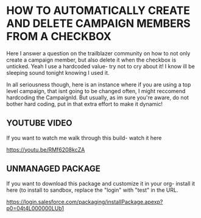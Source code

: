 # HOW TO AUTOMATICALLY CREATE AND DELETE CAMPAIGN MEMBERS FROM A CHECKBOX
Here I answer a question on the trailblazer community on how to not only create a campaign member, but also delete it when the checkbox is unticked. Yeah I use a hardcoded value- try not to cry about it! I know ill be sleeping sound tonight knowing I used it.

In all seriousness though, here is an instance where if you are using a top level campaign, that isnt going to be changed often, I might reccomend hardcoding the CampaignId. But usually, as im sure you're aware, do not bother hard coding, put in that extra effort to make it dynamic!

## YOUTUBE VIDEO
If you want to watch me walk through this build- watch it here

https://youtu.be/RMf6208kcZA

## UNMANAGED PACKAGE
If you want to download this package and customize it in your org- install it here (to install to sandbox, replace the "login" with "test" in the URL.

https://login.salesforce.com/packaging/installPackage.apexp?p0=04t4L000000LUb1
